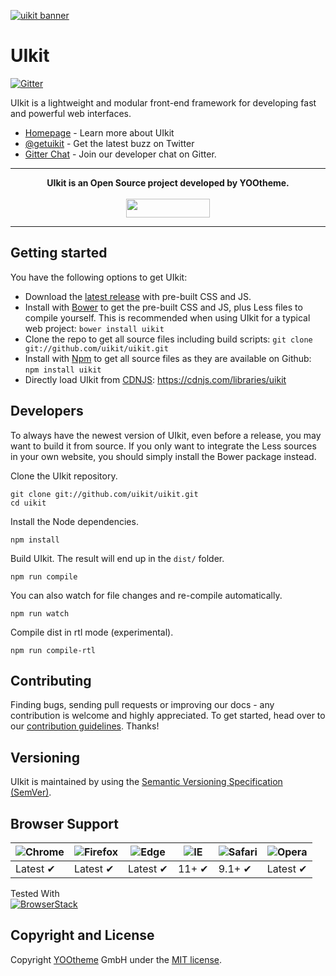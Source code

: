 [![uikit banner](https://cloud.githubusercontent.com/assets/321047/21769911/474d7d9e-d681-11e6-9fe0-d95f8ccfd3a9.jpg)](http://getuikit.com/)

# UIkit

[![Gitter](https://badges.gitter.im/Join%20Chat.svg)](https://gitter.im/uikit/uikit)

UIkit is a lightweight and modular front-end framework for developing fast and powerful web interfaces.

* [Homepage](http://getuikit.com) - Learn more about UIkit
* [@getuikit](https://twitter.com/getuikit) - Get the latest buzz on Twitter
* [Gitter Chat](https://gitter.im/uikit/uikit) - Join our developer chat on Gitter.

---

<p align="center">
  <b>UIkit is an Open Source project developed by YOOtheme.</b>
  <br><br>
  <a href="https://yootheme.com" align="center">
      <img width="134" height="30" src="http://yootheme.com/site/images/yootheme-logo.svg">
  </a>
</p>

---

## Getting started

You have the following options to get UIkit:

- Download the [latest release](https://github.com/uikit/uikit/releases/latest) with pre-built CSS and JS.
- Install with [Bower](https://bower.io) to get the pre-built CSS and JS, plus Less files to compile yourself. This is recommended when using UIkit for a typical web project: ```bower install uikit```
- Clone the repo to get all source files including build scripts: `git clone git://github.com/uikit/uikit.git`
- Install with [Npm](https://npmjs.com) to get all source files as they are available on Github: ```npm install uikit```
- Directly load UIkit from [CDNJS](https://cdnjs.com): https://cdnjs.com/libraries/uikit

## Developers

To always have the newest version of UIkit, even before a release, you may want to build it from source. If you only want to integrate the Less sources in your own website, you should simply install the Bower package instead.

Clone the UIkit repository.

```
git clone git://github.com/uikit/uikit.git
cd uikit
```

Install the Node dependencies.

```
npm install
```

Build UIkit. The result will end up in the `dist/` folder.

```
npm run compile
```

You can also watch for file changes and re-compile automatically.

```
npm run watch
```

Compile dist in rtl mode (experimental).

```
npm run compile-rtl
```

## Contributing

Finding bugs, sending pull requests or improving our docs - any contribution is welcome and highly appreciated. To get started, head over to our [contribution guidelines](CONTRIBUTING.md). Thanks!

## Versioning

UIkit is maintained by using the [Semantic Versioning Specification (SemVer)](http://semver.org).

## Browser Support

![Chrome](https://raw.github.com/alrra/browser-logos/master/src/chrome/chrome_48x48.png) | ![Firefox](https://raw.github.com/alrra/browser-logos/master/src/firefox/firefox_48x48.png) | ![Edge](https://raw.github.com/alrra/browser-logos/master/src/edge/edge_48x48.png) | ![IE](https://raw.github.com/alrra/browser-logos/master/src/archive/internet-explorer_9-11/internet-explorer_9-11_48x48.png) | ![Safari](https://raw.github.com/alrra/browser-logos/master/src/safari/safari_48x48.png) | ![Opera](https://raw.github.com/alrra/browser-logos/master/src/opera/opera_48x48.png)
--- | --- | --- | --- | --- | --- |
Latest ✔ | Latest ✔ | Latest ✔ | 11+ ✔ | 9.1+ ✔ | Latest ✔ |

Tested With<br>[![BrowserStack](https://user-images.githubusercontent.com/355427/27389060-9f716c82-569d-11e7-923c-bd5fe7f1c55a.png)](https://www.browserstack.com)

## Copyright and License

Copyright [YOOtheme](https://yootheme.com) GmbH under the [MIT license](LICENSE.md).
